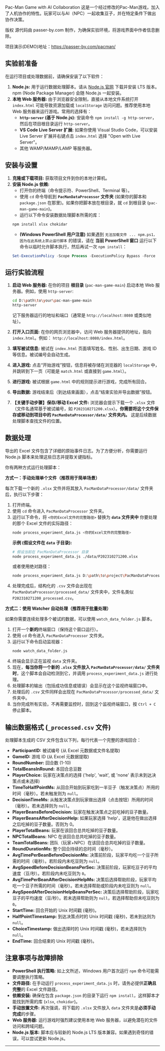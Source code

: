
Pac-Man Game with AI Collaboration
这是一个经过修改的Pac-Man游戏，加入了人机协作的特性。玩家可以与AI（NPC）一起收集豆子，并在特定条件下做出协作决策。

版权
源代码由 passer-by.com 制作，为确保实验环境，将游戏界面中作者信息删除。

项目演示(DEMO)地址：https://passer-by.com/pacman/

## 实验前准备

在运行项目或处理数据前，请确保安装了以下软件：

1.  **Node.js:** 用于运行数据处理脚本。请从 [Node.js 官网](https://nodejs.org/) 下载并安装 LTS 版本。npm (Node Package Manager) 会随 Node.js 一起安装。
2.  **本地 Web 服务器:** 由于浏览器安全限制，直接从本地文件系统打开 `index.html` 可能导致资源加载或 `localStorage` 访问问题。推荐使用本地 Web 服务器来运行游戏。常用的选择有：
    *   **`http-server` (基于 Node.js):** 安装命令 `npm install -g http-server`，然后在项目根目录运行 `http-server`。
    *   **VS Code Live Server 扩展:** 如果你使用 Visual Studio Code，可以安装 Live Server 扩展并右键点击 `index.html` 选择 "Open with Live Server"。
    *   其他 WAMP/MAMP/LAMP 等服务器。

## 安装与设置

1.  **克隆或下载项目:** 获取项目文件到你的本地计算机。
2.  **安装 Node.js 依赖:**
    *   打开你的终端（命令提示符、PowerShell、Terminal 等）。
    *   使用 `cd` 命令导航到 **`PacManDataProcessor` 文件夹** (如果你的脚本和 `package.json` 在那里)。如果你把脚本放在根目录，就 `cd` 到根目录 (`pac-man-game-main`)。
    *   运行以下命令安装数据处理脚本所需的库：
      ```bash
      npm install xlsx chokidar
      ```
    *   **(Windows PowerShell 用户注意)** 如果遇到 `无法加载文件 ... npm.ps1，因为在此系统上禁止运行脚本` 的错误，请在 **当前 PowerShell 窗口** 运行以下命令以临时允许脚本执行，然后再试一次 `npm install`：
      ```powershell
      Set-ExecutionPolicy -Scope Process -ExecutionPolicy Bypass -Force
      ```

## 运行实验流程

1.  **启动 Web 服务器:** 在你的项目 **根目录** (`pac-man-game-main`) 启动本地 Web 服务器。例如，使用 `http-server`:
    ```bash
    cd D:\path\to\your\pac-man-game-main
    http-server
    ```
    记下服务器运行的地址和端口（通常是 `http://localhost:8080` 或类似地址）。

2.  **打开入口页面:** 在你的网页浏览器中，访问 Web 服务器提供的地址，指向 `index.html`。例如： `http://localhost:8080/index.html`。

3.  **填写被试信息:** 被试在 `index.html` 页面填写姓名、性别、出生日期、游戏 ID 等信息。被试编号会自动生成。

4.  **进入游戏:** 点击“开始游戏”按钮，信息将被存储在浏览器的 `localStorage` 中，并跳转到下一页（可能是 `match.html` 或直接到 `game.html`）。

5.  **进行游戏:** 被试根据 `game.html` 中的规则提示进行游戏，完成所有回合。

6.  **导出数据:** 游戏结束后（到达结束画面），点击“结束实验并导出数据”按钮。

7.  **【关键手动步骤】保存/移动 Excel 文件:** 浏览器会提示下载一个 `.xlsx` 文件（文件名通常基于被试编号，如 `P202310271200.xlsx`）。**你需要将这个文件保存或移动到项目中的 `PacManDataProcessor/data/` 文件夹内。** 这是后续数据处理脚本查找文件的位置。

## 数据处理

导出的 Excel 文件包含了详细的原始事件日志。为了方便分析，你需要运行 Node.js 脚本来处理这些日志并提取关键指标。

你有两种方式运行处理脚本：

**方式一：手动处理单个文件（推荐用于简单场景）**

每次下载一个新的 `.xlsx` 文件并将其放入 `PacManDataProcessor/data/` 文件夹后，执行以下步骤：

1.  打开终端。
2.  使用 `cd` 命令进入 `PacManDataProcessor` 文件夹。
3.  运行以下命令，将 `<你的Excel文件的完整路径>` 替换为 **`data` 文件夹中** 你要处理的那个 Excel 文件的实际路径：
    ```bash
    node process_experiment_data.js <你的Excel文件的完整路径>
    ```
    **示例 (假设文件在 `data` 子目录):**
    ```bash
    # 假设当前在 PacManDataProcessor 目录
    node process_experiment_data.js ./data/P202310271200.xlsx
    ```
    或者使用绝对路径：
    ```bash
    node process_experiment_data.js D:\path\to\project\PacManDataProcessor\data\P202310271200.xlsx
    ```
4.  处理完成后，结构化的 `.csv` 文件会出现在 `PacManDataProcessor/processed_data/` 文件夹中，文件名类似 `P202310271200_processed.csv`。

**方式二：使用 Watcher 自动处理（推荐用于批量处理）**

如果你需要连续处理多个被试的数据，可以使用 `watch_data_folder.js` 脚本。

1.  打开一个**新的**终端窗口（保持这个窗口运行）。
2.  使用 `cd` 命令进入 `PacManDataProcessor` 文件夹。
3.  运行以下命令启动监视器：
    ```bash
    node watch_data_folder.js
    ```
4.  终端会显示正在监视 `data` 文件夹。
5.  现在，**每当你将一个新的 `.xlsx` 文件放入 `PacManDataProcessor/data/` 文件夹时**，这个脚本会自动检测到它，并调用 `process_experiment_data.js` 进行处理。
6.  处理脚本的输出（包括成功信息或错误）会显示在这个监视终端窗口中。
7.  处理后的 `.csv` 文件同样会出现在 `PacManDataProcessor/processed_data/` 文件夹中。
8.  当你完成所有实验，不再需要监控时，回到这个监视终端窗口，按 `Ctrl + C` 停止脚本。

## 输出数据格式 (`_processed.csv` 文件)

处理脚本生成的 CSV 文件包含以下列，每行代表一个完整的游戏回合：

*   **ParticipantID:** 被试编号 (从 Excel 元数据或文件名提取)
*   **GameID:** 游戏 ID (从 Excel 元数据提取)
*   **RoundNumber:** 回合数 (1-10)
*   **TotalBeansInRound:** 本回合总豆数
*   **PlayerChoice:** 玩家在决策点的选择 ('help', 'wait', 或 'none' 表示未到达决策点或未选择)
*   **TimeToHalfPointMs:** 从回合开始到玩家吃到一半豆子（触发决策点）所用的时间（毫秒）。若未触发则为 `null`。
*   **DecisionTimeMs:** 从触发决策点到玩家做出选择（点击按钮）所用的时间（毫秒）。若未选择则为 `null`。
*   **PlayerBeansBeforeDecision:** 玩家在触发决策点之前吃掉的豆子数量。
*   **PlayerBeansAfterDecisionHelp:** 如果玩家选择 'help'，这是他在做出选择之后吃掉的豆子数量。否则为 0。
*   **PlayerTotalBeans:** 玩家在该回合总共吃掉的豆子数量。
*   **NPCTotalBeans:** NPC 在该回合总共吃掉的豆子数量。
*   **TeamTotalBeans:** 团队（玩家+NPC）在该回合总共吃掉的豆子数量。
*   **RoundDurationMs:** 整个回合持续的总时间（毫秒）。
*   **AvgTimePerBeanBeforeDecisionMs:** 决策前阶段，玩家平均吃一个豆子所需的时间（毫秒）。若阶段内未吃豆则为 `null`。
*   **AvgSpeedBeforeDecisionBeansPerSec:** 决策前阶段，玩家吃豆子的平均速度（豆/秒）。若阶段内未吃豆则为 `0`。
*   **AvgTimePerBeanAfterDecisionHelpMs:** 决策后选择帮助阶段，玩家平均吃一个豆子所需的时间（毫秒）。若未选择帮助或阶段内未吃豆则为 `null`。
*   **AvgSpeedAfterDecisionHelpBeansPerSec:** 决策后选择帮助阶段，玩家吃豆子的平均速度（豆/秒）。若未选择帮助则为 `null`，若选择帮助但未吃豆则为 `0`。
*   **StartTime:** 回合开始的 Unix 时间戳 (毫秒)。
*   **HalfPointTimestamp:** 到达决策点时的 Unix 时间戳 (毫秒)，若未到达则为 `null`。
*   **ChoiceTimestamp:** 做出选择时的 Unix 时间戳 (毫秒)，若未选择则为 `null`。
*   **EndTime:** 回合结束的 Unix 时间戳 (毫秒)。

## 注意事项与故障排除

*   **PowerShell 执行策略:** 如上文所述，Windows 用户首次运行 `npm` 命令可能需要调整执行策略。
*   **文件路径:** 在手动运行 `process_experiment_data.js` 时，请务必提供**正确且完整**的 Excel 文件路径。
*   **依赖安装:** 确保在包含 `package.json` 的目录下运行 `npm install`，这样脚本才能找到所需的库 (`xlsx`, `chokidar`)。
*   **手动放置文件:** 再次强调，将下载的 `.xlsx` 文件放入 `data` 文件夹是**必须手动完成**的步骤。
*   **Web 服务器:** 运行游戏时强烈建议使用本地 Web 服务器，以避免潜在的文件访问和跨域问题。
*   **Node.js 版本:** 脚本应与较新的 Node.js LTS 版本兼容。如果遇到奇怪的错误，可以尝试更新 Node.js。

---
